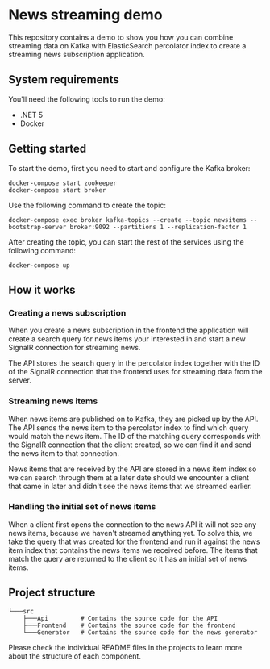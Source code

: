 # News streaming demo

This repository contains a demo to show you how you can combine streaming 
data on Kafka with ElasticSearch percolator index to create a streaming
news subscription application.

## System requirements

You'll need the following tools to run the demo:

* .NET 5
* Docker

## Getting started

To start the demo, first you need to start and configure the Kafka broker:

```
docker-compose start zookeeper
docker-compose start broker
```
Use the following command to create the topic:

```
docker-compose exec broker kafka-topics --create --topic newsitems --bootstrap-server broker:9092 --partitions 1 --replication-factor 1
```

After creating the topic, you can start the rest of the services using the following command:

```
docker-compose up
```

## How it works

### Creating a news subscription

When you create a news subscription in the frontend the application will create
a search query for news items your interested in and start a new SignalR connection
for streaming news. 

The API stores the search query in the percolator index together with the ID of
the SignalR connection that the frontend uses for streaming data from the server.

### Streaming news items

When news items are published on to Kafka, they are picked up by the API. 
The API sends the news item to the percolator index to find which query would
match the news item. The ID of the matching query corresponds with the 
SignalR connection that the client created, so we can find it and send the 
news item to that connection.

News items that are received by the API are stored in a news item index so
we can search through them at a later date should we encounter a client
that came in later and didn't see the news items that we streamed earlier.

### Handling the initial set of news items

When a client first opens the connection to the news API it will not see any
news items, because we haven't streamed anything yet. To solve this, we 
take the query that was created for the frontend and run it against the news
item index that contains the news items we received before. The items that
match the query are returned to the client so it has an initial set of news 
items.

## Project structure

```
└───src
    ├───Api         # Contains the source code for the API
    ├───Frontend    # Contains the source code for the frontend
    └───Generator   # Contains the source code for the news generator
```

Please check the individual README files in the projects to learn more
about the structure of each component.
